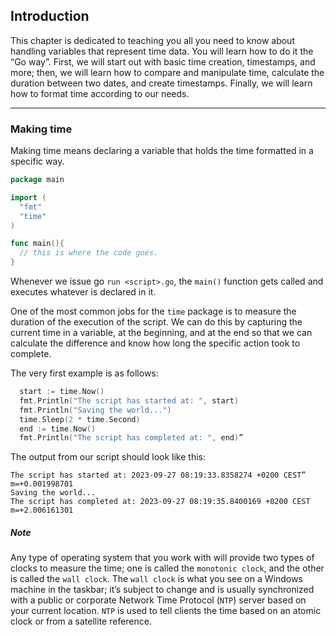 ## Introduction
This chapter is dedicated to teaching you all you need to know about handling variables that represent time data. You will learn how to do it the “Go way”. First, we will start out with basic time creation, timestamps, and more; then, we will learn how to compare and manipulate time, calculate the duration between two dates, and create timestamps. Finally, we will learn how to format time according to our needs.

---
### Making time
Making time means declaring a variable that holds the time formatted in a specific way.
```go
package main

import (
  "fmt"
  "time"
)

func main(){
  // this is where the code goes.
}
```

Whenever we issue go `run <script>.go`, the `main()` function gets called and executes whatever is declared in it.

One of the most common jobs for the `time` package is to measure the duration of the execution of the script. We can do this by capturing the current time in a variable, at the beginning, and at the end so that we can calculate the difference and know how long the specific action took to complete.

The very first example is as follows:
```go
  start := time.Now()
  fmt.Println("The script has started at: ", start)
  fmt.Println("Saving the world...")
  time.Sleep(2 * time.Second)
  end := time.Now()
  fmt.Println("The script has completed at: ", end)”
```
The output from our script should look like this:
```
The script has started at: 2023-09-27 08:19:33.8358274 +0200 CEST”
m=+0.001998701
Saving the world...
The script has completed at: 2023-09-27 08:19:35.8400169 +0200 CEST m=+2.006161301
```

##### Note
Any type of operating system that you work with will provide two types of clocks to measure the time; one is called the `monotonic clock`, and the other is called the `wall clock`. The `wall clock` is what you see on a Windows machine in the taskbar; it’s subject to change and is usually synchronized with a public or corporate Network Time Protocol (`NTP`) server based on your current location. `NTP` is used to tell clients the time based on an atomic clock or from a satellite reference.
